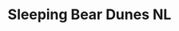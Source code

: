 ---
unit_code: "SLBE"
unit_name: "Sleeping Bear Dunes NL"
unit_type: "National Lakeshore"
nps_region: "Midwest"
scalerank: 5
note: "null"
name: "Sleeping Bear Dunes NL"
featureclass: "National Park Service"
geojson: >-
  {"type":"Feature","properties":{},"geometry":{"type":"Polygon","coordinates":[[[-85.8193359375,44.9652099609375],[-85.81392415364584,44.97342936197917],[-85.7978515625,44.95524088541667],[-85.7978515625,44.9359130859375],[-85.89444986979167,44.92142740885417],[-85.93790690104167,44.92142740885417],[-85.92342122395834,44.8924560546875],[-85.97172037760417,44.897298177083336],[-85.97172037760417,44.931111653645836],[-85.97648111979167,44.9375],[-85.95393880208334,44.9638671875],[-85.95068359375,44.97013346354167],[-85.95015462239584,44.97660319010417],[-85.94718424479167,44.981689453125],[-85.93684895833334,44.983723958333336],[-85.92928059895834,44.982747395833336],[-85.91670735677084,44.978474934895836],[-85.90922037760417,44.9775390625],[-85.894287109375,44.97314453125],[-85.86409505208334,44.95389811197917],[-85.84716796875,44.949544270833336],[-85.83146158854167,44.95414225260417],[-85.8193359375,44.9652099609375]]]}}
number: 93
title: "Sleeping Bear Dunes NL"
---